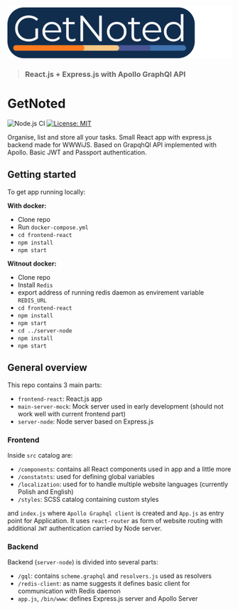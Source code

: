 ![alt text](pb/GetNotedBigLogo.png)

> ### React.js + Express.js with Apollo GraphQl API

# GetNoted
![Node.js CI](https://github.com/grzes5003/GetNoted/workflows/Node.js%20CI/badge.svg?branch=master)
[![License: MIT](https://img.shields.io/badge/License-MIT-yellow.svg)](https://opensource.org/licenses/MIT)

Organise, list and store all your tasks. Small React app with express.js backend made for WWWiJS. 
Based on GrapqhQl API implemented with Apollo. Basic JWT and Passport authentication. 

## Getting started
To get app running locally:

**With docker:**
- Clone repo
- Run `docker-compose.yml`
- `cd frontend-react`
- `npm install`
- `npm start`

**Witnout docker:**

- Clone repo
- Install `Redis`
- export address of running redis daemon as envirement variable `REDIS_URL`
- `cd frontend-react`
- `npm install`
- `npm start`
- `cd ../server-node`
- `npm install`
- `npm start`

## General overview 
This repo contains 3 main parts:
- `frontend-react`: React.js app
- `main-server-mock`: Mock server used in early development 
(should not work well with current frontend part)
- `server-node`: Node server based on Express.js

### Frontend
Inside `src` catalog are:
- `/components`: contains all React components used in app and a little more
- `/constatnts`: used for defining global variables
- `/localization`: used for to handle multiple website languages (currently Polish and English)
- `/styles`: SCSS catalog containing custom styles

and `index.js` where `Apollo Graphql client` is created and `App.js` as entry point for Application.
It uses `react-router` as form of website routing with additional `JWT` authentication carried by Node server.

### Backend
Backend (`server-node`) is divided into several parts:
- `/gql`: contains `scheme.graphql` and `resolvers.js` used as resolvers
- `/redis-client`: as name suggests it defines basic client for communication with Redis daemon
- `app.js`, `/bin/www`: defines Express.js server and Apollo Server

 